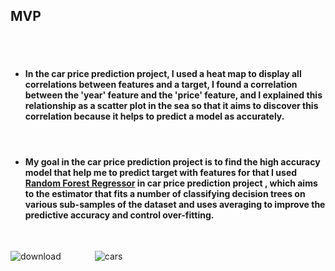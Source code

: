 <h2>MVP</h2> 
<br>
<br>



<ul>
<li><h4> In the car price prediction project, I used a heat map to display all correlations between features and a target,
I found a correlation between the 'year' feature and the 'price' feature, and I explained this relationship as a scatter plot 
  in the sea so that it aims to discover this correlation because it helps to predict a model as accurately. </h4></li><br>
<li> <h4> My goal in the car price prediction project is to find the high accuracy model that help me to predict target with features for that I used
  <ins>Random Forest Regressor</ins> in car price prediction project  , which aims to the estimator that fits a number of classifying decision trees on various sub-samples 
  of the dataset and uses averaging to improve the predictive accuracy and control over-fitting.  </h4></li>
</ul>


<br>

![download](https://user-images.githubusercontent.com/88141348/145103943-11ddb189-081f-4491-a0b7-b9ea8c5d6b08.png)
<img src="https://user-images.githubusercontent.com/88141348/145104011-87d65d86-4bc4-426d-ae34-f165b0b0d2f0.png" alt="cars" style="margin-left: 50px;">
